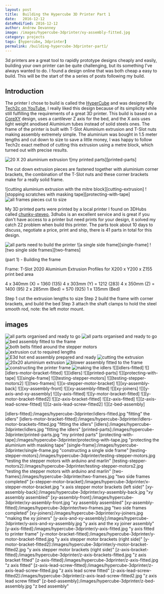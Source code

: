 ```yaml
---
layout: post
title:  Building the Hypercube 3D Printer Part 1
date:   2016-12-12
dateModified: 2016-12-12
author: Andrew Devanney
image: /images/hypercube-3dprinter/xy-assembly-fitted.jpg
category: projects
tags: [hypercube, 3dprinter]
permalink: /building-hypercube-3dprinter-part1/
---
```


3d printers are a great tool to rapidly prototype designs cheaply and easily, building your own printer can be quite challenging, but its something I've always wanted to do. I found a design online that was both cheap a easy to build. This will be the start of the a series of posts following my build.
<!--more-->

## Introduction
The printer I chose to build is called the [HyperCube] and was designed By [Tech2c on YouTube], I really liked this design because of its simplicity while still fulfilling the requirements of a great 3D printer. This build is based on a [CoreXY] design, uses a cantilever Z axis for the bed, and the X axis uses light weight anodised Aluminium tubes instead of solid steels ones. The frame of the printer is built with T-Slot Aluminium extrusion and T-Slot nuts making assembly extremely simple. The aluminium was bought in 1.5 meter lengths and cut down to size to save a little money, I was happy to follow Tech2c exact method of cutting this extrusion using a metre block, which turned out with precise results.

![20 X 20 aluminium extrusion][extrusion]
![my printed parts][printed-parts]

The cut down extrusion pieces are fastened together with aluminium corner brackets, the combination of the T-Slot nuts and these corner brackets make for a really solid frame.

![cutting aluminium extrusion with the mitre block][cutting-extrusion]
![stopping scratches with masking tape][protecting-with-tape]
![all frames pieces cut to size][cut-to-length]

My 3D printed parts were printed by a local printer I found on 3DHubs called [chunky-steveo], 3dhubs is an excellent service and is great if you don't have access to a printer but need prints for your design, it solved my catch 22 problem when build this printer. The parts took about 10 days to discuss, negotiate a price, print and ship, there is 41 parts in total for this design.

![all parts need to build the printer][all-parts]
![a single side frame][single-frame]
![two single side frames][two-frames]

(part 1) - Building the frame

Frame:
T-Slot 2020 Aluminium Extrusion Profiles for X200 x Y200 x Z155 print bed area

4 x 340mm (X) = 1360 (135)
4 x 303mm (Y) = 1212 (283)
4 x 350mm (Z) = 1400 (95)
2 x 285mm (Bed) = 570 (925)
1 x 135mm (Bed)

Step 1 cut the extrusion lengths to size
Step 2 build the frame with corner brackets, and build the bed
Step 3 attach the shaft clamps to hold the steel smooth rod, note: the left motor mount.

## images

![][all-parts]
![][all-parts2]
![][bed-assembly-fitted]
![][both-belts-fitted]
![][cut-to-length]
![][e3d-hotend]
![][extrusion-cut-down]
![][extrusion]
![][fan-blower-fitted]
![][frame-building]
![][idlers-setup]
![][idlers-fitted]
![][idlers-motor-bracket-fitted]
![][idlers]
![][printed-parts]
![][protecting-with-tape]
![][single-frame]
![][testing-stepper-motors]
![][testing-stepper-motors2]
![][two-frames]
![][x-stepper-motor-bracket]
![][xy-assembly-back]
![][xy-assembly-front]
![][xy-assembly-fitted]
![][xy-joiners]
![][y-axis-and-xy-assembly]
![][y-axis-fitted]
![][y-motor-bracket-fitted]
![][y-motor-bracket-fitted2]
![][z-axis-bracket-fitted]
![][z-axis-fitted]
![][z-axis-lead-screw-fitted]
![][z-axis-lead-screw-fitted2]
![][z-bed-assembly]




[HyperCube]: http://www.thingiverse.com/thing:1752766
[Tech2c on YouTube]: https://www.youtube.com/playlist?list=PLIaArjwViQRVAERWRrYfe9rtiwvvRGCzw
[CoreXY]: http://corexy.com/theory.html
[chunky-steveo]:https://www.3dhubs.com/manchester/hubs/chunky-steveo

[all-parts]:/images/hypercube-3dprinter/all-parts.jpg "all parts organised and ready to go"
[all-parts2]:/images/hypercube-3dprinter/all-parts2.jpg "all parts organised and ready to go"
[bed-assembly-fitted]:/images/hypercube-3dprinter/bed-assembly-fitted.jpg "bed assembly fitted to the frame"
[both-belts-fitted]:/images/hypercube-3dprinter/both-belts-fitted.jpg "both belts fitted around the stepper motors"
[cut-to-length]:/images/hypercube-3dprinter/extrusion-cut-down.jpg "extrusion cut to required lengths"
[e3d-hotend]:/images/hypercube-3dprinter/e3d-hotend-assembly.jpg "E3d hot end assembly prepared and ready"
[extrusion-cut-down]:/images/hypercube-3dprinter/cutting-setup.jpg "cutting the extrusion"
[extrusion]:/images/hypercube-3dprinter/extrusion.jpg "20x20 aluminium extrusion"
[fan-blower-fitted]:/images/hypercube-3dprinter/fan-blower-assembly-fitted.jpg "blower assembly fitted to the frame"
[frame-building]:/images/hypercube-3dprinter/extrusion.jpg "constructing the printer frame"
[idlers-setup]:/images/hypercube-3dprinter/idlers-setup.jpg "making the idlers"
[idlers-fitted]:/images/hypercube-3dprinter/idlers-fitted.jpg "fitting" the idlers"
[idlers-motor-bracket-fitted]:/images/hypercube-3dprinter/idlers-motor-brackets-fitted.jpg "fitting the idlers"
[idlers]:/images/hypercube-3dprinter/idlers.jpg "fitting the idlers"
[printed-parts]:/images/hypercube-3dprinter/printed-parts.jpg "my printed parts"
[protecting-with-tape]:/images/hypercube-3dprinter/protecting-with-tape.jpg "protecting the aluminium with masking tape"
[single-frame]:/images/hypercube-3dprinter/single-frame.jpg "constructing a single side frame"
[testing-stepper-motors]:/images/hypercube-3dprinter/testing-stepper-motors.jpg "testing the stepper motors with arduino and marlin"
[testing-stepper-motors2]:/images/hypercube-3dprinter/testing-stepper-motors2.jpg "testing the stepper motors with arduino and marlin"
[two-frames]:/images/hypercube-3dprinter/two-frames.jpg "two side frames completed"
[x-stepper-motor-bracket]:/images/hypercube-3dprinter/x-stepper-motor-bracket.jpg "x axis stepper motor brackets (left side)"
[xy-assembly-back]:/images/hypercube-3dprinter/xy-assembly-back.jpg "xy assembly assembled"
[xy-assembly-front]:/images/hypercube-3dprinter/xy-assembly-front.jpg "xy assembly assembled"
[xy-assembly-fitted]:/images/hypercube-3dprinter/two-frames.jpg "two side frames completed"
[xy-joiners]:/images/hypercube-3dprinter/xy-joiners.jpg "making the xy joiners"
[y-axis-and-xy-assembly]:/images/hypercube-3dprinter/y-axis-and-xy-assembly.jpg "y axis and the xy joiner assembly"
[y-axis-fitted]:/images/hypercube-3dprinter/y-axis-fitted.jpg "y axis fitted to printer frame"
[y-motor-bracket-fitted]:/images/hypercube-3dprinter/y-motor-bracket-fitted.jpg "y axis stepper motor brackets (right side)"
[y-motor-bracket-fitted2]:/images/hypercube-3dprinter/y-motor-bracket-fitted2.jpg "y axis stepper motor brackets (right side)"
[z-axis-bracket-fitted]:/images/hypercube-3dprinter/z-axis-brackets-fitted.jpg "z axis bracket fitted"
[z-axis-fitted]:/images/hypercube-3dprinter/z-axis-fitted.jpg "z axis fitted"
[z-axis-lead-screw-fitted]:/images/hypercube-3dprinter/z-axis-lead-screw-fitted.jpg "z axis lead screw fitted"
[z-axis-lead-screw-fitted2]:/images/hypercube-3dprinter/z-axis-lead-screw-fitted2.jpg "z axis lead screw fitted"
[z-bed-assembly]:/images/hypercube-3dprinter/z-bed-assembly.jpg "z bed assembly"
